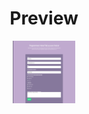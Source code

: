 <h1 align="center">
Preview
</h1>

<p align="center">
    <img width="100" height="100" src="img/surveryform_preview(solution).png" alt="Solution Preview">
</p>
